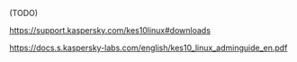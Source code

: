 (TODO)

https://support.kaspersky.com/kes10linux#downloads

https://docs.s.kaspersky-labs.com/english/kes10_linux_adminguide_en.pdf